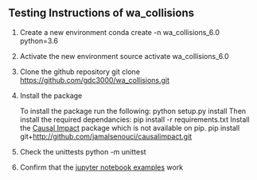 ## Testing Instructions of wa_collisions

1. Create a new environment 
    conda create -n wa_collisions_6.0 python=3.6

2. Activate the new environment 
    source activate wa_collisions_6.0

3. Clone the github repository 
    git clone https://github.com/gdc3000/wa_collisions.git

4. Install the package 

    To install the package run the following:
        python setup.py install
    Then install the required dependancies:
        pip install -r requirements.txt
    Install the [Causal Impact](https://github.com/jamalsenouci/causalimpact) package which is not available on pip. 
        pip install git+http://github.com/jamalsenouci/causalimpact.git

5. Check the unittests 
    python -m unittest

6. Confirm that the [jupyter notebook examples](wa_collisions/examples) work 
